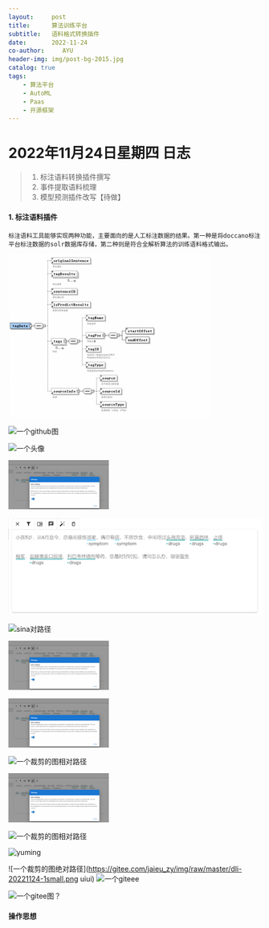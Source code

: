 ```yaml
---
layout:     post
title:      算法训练平台
subtitle:   语料格式转换插件
date:       2022-11-24
co-author:     AYU
header-img: img/post-bg-2015.jpg
catalog: true
tags:
    - 算法平台
    - AutoML
    - Paas
    - 开源框架
--- 
```


# 2022年11月24日星期四 日志

>1. 标注语料转换插件撰写
>2. 事件提取语料梳理
>3. 模型预测插件改写【待做】

#### 1. 标注语料插件

    标注语料工具能够实现两种功能，主要面向的是人工标注数据的结果。第一种是将doccano标注平台标注数据的solr数据库存储，第二种则是符合全解析算法的训练语料格式输出。

![另一个gihub](https://github.com/Sylviara/sylviara.github.io/blob/master/_posts/DailyLogISTIC/dli-20221124-1.png)

![一个github图](https://github.com/Sylviara/sylviara.github.io/blob/master/img/404-bg.jpg)

![一个头像](https://koudashijie.com/file/db/thang.type/52e9adf7427172ae56002172/portrait.png)

![一个特别小的图](https://github.com/Sylviara/sylviara.github.io/blob/master/_posts/DailyLogISTIC/dli-20221128-7.png)

![一个裁剪的图](https://github.com/Sylviara/sylviara.github.io/blob/master/_posts/DailyLogISTIC/dli-20221128-8.png)

![sina对路径](https://ww4.sinaimg.cn/thumb180/0088adiPgy1h8mc8dm86fj31o0280npd.jpg)

![一个裁剪的图相对路径](dli-20221128-77.PNG)

![一个裁剪的图点点路径](../_posts/dli-20221128-77.PNG)

![一个裁剪的图相对路径](../dli-20221128-77.PNG)

![一个裁剪的图相对路径](./_posts/dli-20221128-77.PNG)

![一个裁剪的图相对路径](./sylviara.github.io/_posts/dli-20221128-77.PNG)

![yuming](http://123.56.222.52/img/test.jpg)

![一个裁剪的图绝对路径](https://gitee.com/jaieu_zy/img/raw/master/dli-20221124-1small.png uiui)
![一个giteee](https://gitee.com/jaieu_zy/img/raw/master/dli-20221124-1small.png)

![一个gitee图？](https://gitee.com/jaieu_zy/img/raw/master/dli-20221124-1.png)

#### 操作思想
